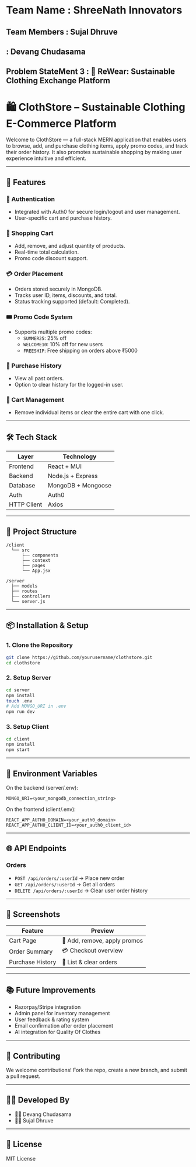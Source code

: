 # Team Name : ShreeNath Innovators

## Team Members : Sujal Dhruve
##              : Devang Chudasama

## Problem StateMent 3 : 👕 ReWear: Sustainable Clothing Exchange Platform


# 🛍️ ClothStore – Sustainable Clothing E-Commerce Platform

Welcome to ClothStore — a full-stack MERN application that enables users to browse, add, and purchase clothing items, apply promo codes, and track their order history. It also promotes sustainable shopping by making user experience intuitive and efficient.

---

## 🚀 Features

### 👤 Authentication
- Integrated with Auth0 for secure login/logout and user management.
- User-specific cart and purchase history.

### 🛒 Shopping Cart
- Add, remove, and adjust quantity of products.
- Real-time total calculation.
- Promo code discount support.

### 💳 Order Placement
- Orders stored securely in MongoDB.
- Tracks user ID, items, discounts, and total.
- Status tracking supported (default: Completed).

### 🎟️ Promo Code System
- Supports multiple promo codes:
  - `SUMMER25`: 25% off
  - `WELCOME10`: 10% off for new users
  - `FREESHIP`: Free shipping on orders above ₹5000

### 📜 Purchase History
- View all past orders.
- Option to clear history for the logged-in user.

### 🧹 Cart Management
- Remove individual items or clear the entire cart with one click.

---

## 🛠️ Tech Stack

| Layer        | Technology         |
| ------------ | ------------------ |
| Frontend     | React + MUI        |
| Backend      | Node.js + Express  |
| Database     | MongoDB + Mongoose |
| Auth         | Auth0              |
| HTTP Client  | Axios              |

---

## 📁 Project Structure

```
/client
  └── src
      ├── components
      ├── context
      ├── pages
      └── App.jsx

/server
  ├── models
  ├── routes
  ├── controllers
  └── server.js
```

---

## 📦 Installation & Setup

### 1. Clone the Repository
```bash
git clone https://github.com/yourusername/clothstore.git
cd clothstore
```

### 2. Setup Server
```bash
cd server
npm install
touch .env
# Add MONGO_URI in .env
npm run dev
```

### 3. Setup Client
```bash
cd client
npm install
npm start
```

---

## 🔐 Environment Variables

On the backend (server/.env):
```
MONGO_URI=<your_mongodb_connection_string>
```

On the frontend (client/.env):
```
REACT_APP_AUTH0_DOMAIN=<your_auth0_domain>
REACT_APP_AUTH0_CLIENT_ID=<your_auth0_client_id>
```

---

## 🌐 API Endpoints

### Orders
- `POST /api/orders/:userId` → Place new order
- `GET /api/orders/:userId` → Get all orders
- `DELETE /api/orders/:userId` → Clear user order history

---

## 📸 Screenshots

| Feature               | Preview                |
|----------------------|------------------------|
| Cart Page            | 🛒 Add, remove, apply promos |
| Order Summary        | 💳 Checkout overview   |
| Purchase History     | 📜 List & clear orders |

---

## 📚 Future Improvements

- Razorpay/Stripe integration
- Admin panel for inventory management
- User feedback & rating system
- Email confirmation after order placement
- AI integration for Quality Of Clothes

---

## 🤝 Contributing

We welcome contributions! Fork the repo, create a new branch, and submit a pull request.

---

## 🧑‍💻 Developed By

- 👨‍💻 Devang Chudasama
- 👨‍💻 Sujal Dhruve

---

## 📄 License

MIT License
